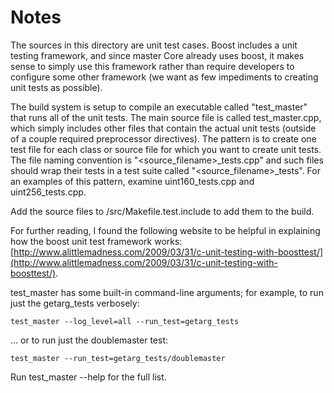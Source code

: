 # Notes
The sources in this directory are unit test cases.  Boost includes a
unit testing framework, and since master Core already uses boost, it makes
sense to simply use this framework rather than require developers to
configure some other framework (we want as few impediments to creating
unit tests as possible).

The build system is setup to compile an executable called "test_master"
that runs all of the unit tests.  The main source file is called
test_master.cpp, which simply includes other files that contain the
actual unit tests (outside of a couple required preprocessor
directives).  The pattern is to create one test file for each class or
source file for which you want to create unit tests.  The file naming
convention is "<source_filename>_tests.cpp" and such files should wrap
their tests in a test suite called "<source_filename>_tests".  For an
examples of this pattern, examine uint160_tests.cpp and
uint256_tests.cpp.

Add the source files to /src/Makefile.test.include to add them to the build.

For further reading, I found the following website to be helpful in
explaining how the boost unit test framework works:
[http://www.alittlemadness.com/2009/03/31/c-unit-testing-with-boosttest/](http://www.alittlemadness.com/2009/03/31/c-unit-testing-with-boosttest/).

test_master has some built-in command-line arguments; for
example, to run just the getarg_tests verbosely:

    test_master --log_level=all --run_test=getarg_tests

... or to run just the doublemaster test:

    test_master --run_test=getarg_tests/doublemaster

Run  test_master --help   for the full list.


